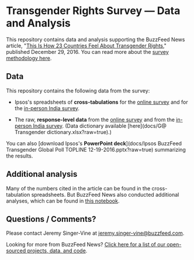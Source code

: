 # Transgender Rights Survey — Data and Analysis

This repository contains data and analysis supporting the BuzzFeed News article, "[This Is How 23 Countries Feel About Transgender Rights](https://www.buzzfeed.com/lesterfeder/this-is-how-23-countries-feel-about-transgender-rights)," published December 29, 2016. You can read more about the [survey methodology here](https://www.buzzfeed.com/jsvine/transgender-rights-survey-methodology).

## Data

This repository contains the following data from the survey:

- Ipsos's spreadsheets of __cross-tabulations__ for the [online survey](data/ipsos-crosstabs-online.xlsx?raw=true) and for the [in-person India survey](data/ipsos-crosstabs-india-in-person.xlsx?raw=true).

- The raw, __response-level data__ from the [online survey](data/responses-online.csv?raw=true) and from the [in-person India survey](data/responses-india-in-person.csv?raw=true). (Data dictionary available [here](docs/G@ Transgender dictionary.xlsx?raw=true).)

You can also [download Ipsos's __PowerPoint deck__](docs/Ipsos BuzzFeed Transgender Global Poll TOPLINE 12-19-2016.pptx?raw=true) summarizing the results.

## Additional analysis

Many of the numbers cited in the article can be found in the cross-tabulation spreadsheets. But BuzzFeed News also conducted additional analyses, which can be found in [this notebook](notebooks/additional-analysis.ipynb).

## Questions / Comments?

Please contact Jeremy Singer-Vine at jeremy.singer-vine@buzzfeed.com.

Looking for more from BuzzFeed News? [Click here for a list of our open-sourced projects, data, and code](https://github.com/BuzzFeedNews/everything).
